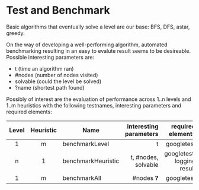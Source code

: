 
# Test and Benchmark

Basic algorithms that eventually solve a level are our base: BFS, DFS, astar, greedy.

On the way of developing a well-performing algorithm, automated benchmarking resulting in an easy to evalute result seems to be desireable. Possible interesting parameters are:
- t (time an algorithm ran)
- #nodes (number of nodes visited)
- solvable (could the level be solved)
- ?name (shortest path found)

Possibly of interest are the evaluation of performance across 1..n levels and 1..m heuristics with the following testnames, interesting parameters and required elements:

| Level | Heuristic | Name  | interesting parameters | required elements |
| :----: |:---------:| ------| ---------------------:| ---------:|
| 1      | m | benchmarkLevel | t | googletest | 
| n      | 1 | benchmarkHeuristic | t, #nodes, solvable | googletest, logging result | 
| 1      | m | benchmarkAll | #nodes **?** | googletest | googletest, logging result |  